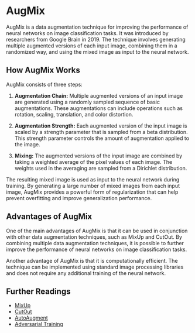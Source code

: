 # AugMix

AugMix is a data augmentation technique for improving the performance of neural networks on image classification tasks. It was introduced by researchers from Google Brain in 2019. The technique involves generating multiple augmented versions of each input image, combining them in a randomized way, and using the mixed image as input to the neural network.

## How AugMix Works

AugMix consists of three steps:

1. **Augmentation Chain:** Multiple augmented versions of an input image are generated using a randomly sampled sequence of basic augmentations. These augmentations can include operations such as rotation, scaling, translation, and color distortion.

2. **Augmentation Strength:** Each augmented version of the input image is scaled by a strength parameter that is sampled from a beta distribution. This strength parameter controls the amount of augmentation applied to the image.

3. **Mixing:** The augmented versions of the input image are combined by taking a weighted average of the pixel values of each image. The weights used in the averaging are sampled from a Dirichlet distribution.

The resulting mixed image is used as input to the neural network during training. By generating a large number of mixed images from each input image, AugMix provides a powerful form of regularization that can help prevent overfitting and improve generalization performance.

## Advantages of AugMix

One of the main advantages of AugMix is that it can be used in conjunction with other data augmentation techniques, such as MixUp and CutOut. By combining multiple data augmentation techniques, it is possible to further improve the performance of neural networks on image classification tasks.

Another advantage of AugMix is that it is computationally efficient. The technique can be implemented using standard image processing libraries and does not require any additional training of the neural network.

## Further Readings

- [MixUp](mixup)
- [CutOut](cutout)
- [AutoAugment](autoaugment)
- [Adversarial Training](adversarial_training)

